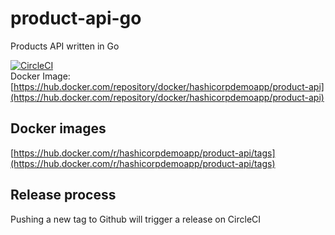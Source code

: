 # product-api-go
Products API written in Go

[![CircleCI](https://circleci.com/gh/hashicorp-demoapp/product-api-go.svg?style=svg)](https://circleci.com/gh/hashicorp-demoapp/product-api-go)  
Docker Image: [https://hub.docker.com/repository/docker/hashicorpdemoapp/product-api](https://hub.docker.com/repository/docker/hashicorpdemoapp/product-api)

## Docker images

[https://hub.docker.com/r/hashicorpdemoapp/product-api/tags](https://hub.docker.com/r/hashicorpdemoapp/product-api/tags)

## Release process

Pushing a new tag to Github will trigger a release on CircleCI
